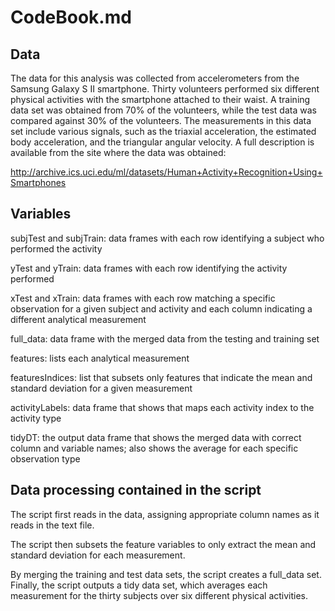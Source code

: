 CodeBook.md
==================

## Data 
The data for this analysis was collected from accelerometers from the Samsung Galaxy S II smartphone. Thirty volunteers performed six different physical activities with the smartphone attached to their waist. A training data set was obtained from 70% of the volunteers, while the test data was compared against 30% of the volunteers. The measurements in this data set include various signals, such as the triaxial acceleration, the estimated body acceleration, and the triangular angular velocity. A full description is available from the site where the data was obtained: 

http://archive.ics.uci.edu/ml/datasets/Human+Activity+Recognition+Using+Smartphones 

## Variables 
subjTest and subjTrain: data frames with each row identifying a subject who performed the activity 

yTest and yTrain: data frames with each row identifying the activity performed 

xTest and xTrain: data frames with each row matching a specific observation for a given subject and activity and each column indicating a different analytical measurement 

full_data: data frame with the merged data from the testing and training set 

features:  lists each analytical measurement

featuresIndices: list that subsets only features that indicate the mean and standard deviation for a given measurement 

activityLabels: data frame that shows that maps each activity index to the activity type 

tidyDT: the output data frame that shows the merged data with correct column and variable names; also shows the average for each specific observation type

## Data processing contained in the script 
The script first reads in the data, assigning appropriate column names as it reads in the text file. 

The script then subsets the feature variables to only extract the mean and standard deviation for each measurement. 

By merging the training and test data sets, the script creates a full_data set. Finally, the script outputs a tidy data set, which averages each measurement for the thirty subjects over six different physical activities. 